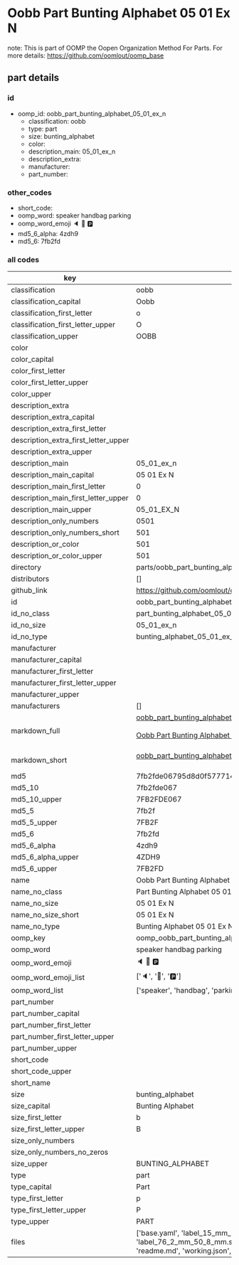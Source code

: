 # Oobb Part Bunting Alphabet 05 01 Ex N  

note: This is part of OOMP the Oopen Organization Method For Parts. For more details: https://github.com/oomlout/oomp_base

##  part details





### id
* oomp_id: oobb_part_bunting_alphabet_05_01_ex_n
  * classification: oobb
  * type: part
  * size: bunting_alphabet
  * color: 
  * description_main: 05_01_ex_n
  * description_extra: 
  * manufacturer: 
  * part_number: 

### other_codes
* short_code: 
* oomp_word: speaker handbag parking
* oomp_word_emoji :speaker: :handbag: :parking:
* md5_6_alpha: 4zdh9
* md5_6: 7fb2fd

### all codes 
| key | value |  
| --- | --- |  
| classification | oobb |  
| classification_capital | Oobb |  
| classification_first_letter | o |  
| classification_first_letter_upper | O |  
| classification_upper | OOBB |  
| color |  |  
| color_capital |  |  
| color_first_letter |  |  
| color_first_letter_upper |  |  
| color_upper |  |  
| description_extra |  |  
| description_extra_capital |  |  
| description_extra_first_letter |  |  
| description_extra_first_letter_upper |  |  
| description_extra_upper |  |  
| description_main | 05_01_ex_n |  
| description_main_capital | 05 01 Ex N |  
| description_main_first_letter | 0 |  
| description_main_first_letter_upper | 0 |  
| description_main_upper | 05_01_EX_N |  
| description_only_numbers | 0501 |  
| description_only_numbers_short | 501 |  
| description_or_color | 501 |  
| description_or_color_upper | 501 |  
| directory | parts/oobb_part_bunting_alphabet_05_01_ex_n |  
| distributors | [] |  
| github_link | https://github.com/oomlout/oomlout_oomp_part_src/tree/main/parts/oobb_part_bunting_alphabet_05_01_ex_n/working |  
| id | oobb_part_bunting_alphabet_05_01_ex_n |  
| id_no_class | part_bunting_alphabet_05_01_ex_n |  
| id_no_size | 05_01_ex_n |  
| id_no_type | bunting_alphabet_05_01_ex_n |  
| manufacturer |  |  
| manufacturer_capital |  |  
| manufacturer_first_letter |  |  
| manufacturer_first_letter_upper |  |  
| manufacturer_upper |  |  
| manufacturers | [] |  
| markdown_full | [oobb_part_bunting_alphabet_05_01_ex_n](https://github.com/oomlout/oomlout_oomp_part_src/tree/main/parts/oobb_part_bunting_alphabet_05_01_ex_n/working)<br>[](https://github.com/oomlout/oomlout_oomp_part_src/tree/main/parts/oobb_part_bunting_alphabet_05_01_ex_n/working)<br>[Oobb Part Bunting Alphabet 05 01 Ex N](https://github.com/oomlout/oomlout_oomp_part_src/tree/main/parts/oobb_part_bunting_alphabet_05_01_ex_n/working)<br><br> |  
| markdown_short | [oobb_part_bunting_alphabet_05_01_ex_n](https://github.com/oomlout/oomlout_oomp_part_src/tree/main/parts/oobb_part_bunting_alphabet_05_01_ex_n/working)<br><br> |  
| md5 | 7fb2fde06795d8d0f577714ba73a5e2d |  
| md5_10 | 7fb2fde067 |  
| md5_10_upper | 7FB2FDE067 |  
| md5_5 | 7fb2f |  
| md5_5_upper | 7FB2F |  
| md5_6 | 7fb2fd |  
| md5_6_alpha | 4zdh9 |  
| md5_6_alpha_upper | 4ZDH9 |  
| md5_6_upper | 7FB2FD |  
| name | Oobb Part Bunting Alphabet 05 01 Ex N |  
| name_no_class | Part Bunting Alphabet 05 01 Ex N |  
| name_no_size | 05 01 Ex N |  
| name_no_size_short | 05 01 Ex N |  
| name_no_type | Bunting Alphabet 05 01 Ex N |  
| oomp_key | oomp_oobb_part_bunting_alphabet_05_01_ex_n |  
| oomp_word | speaker handbag parking |  
| oomp_word_emoji | :speaker: :handbag: :parking: |  
| oomp_word_emoji_list | [':speaker:', ':handbag:', ':parking:'] |  
| oomp_word_list | ['speaker', 'handbag', 'parking'] |  
| part_number |  |  
| part_number_capital |  |  
| part_number_first_letter |  |  
| part_number_first_letter_upper |  |  
| part_number_upper |  |  
| short_code |  |  
| short_code_upper |  |  
| short_name |  |  
| size | bunting_alphabet |  
| size_capital | Bunting Alphabet |  
| size_first_letter | b |  
| size_first_letter_upper | B |  
| size_only_numbers |  |  
| size_only_numbers_no_zeros |  |  
| size_upper | BUNTING_ALPHABET |  
| type | part |  
| type_capital | Part |  
| type_first_letter | p |  
| type_first_letter_upper | P |  
| type_upper | PART |  
| files | ['base.yaml', 'label_15_mm_30_mm.pdf', 'label_15_mm_30_mm.svg', 'label_76_2_mm_50_8_mm.pdf', 'label_76_2_mm_50_8_mm.svg', 'label_oomlout_76_2_mm_50_8_mm.pdf', 'label_oomlout_76_2_mm_50_8_mm.svg', 'readme.md', 'working.json', 'working.yaml'] |  
